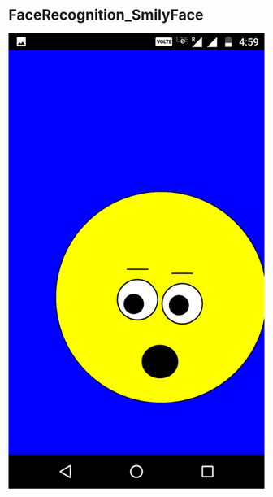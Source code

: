 # FaceRecognition_SmilyFace
![alt text](https://github.com/stAyushJain/FaceRecognition_SmilyFace/blob/master/Screenshot_20170714-165927.png)

